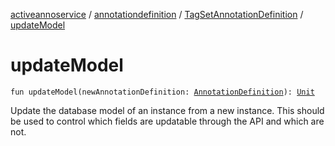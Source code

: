 [activeannoservice](../../index.md) / [annotationdefinition](../index.md) / [TagSetAnnotationDefinition](index.md) / [updateModel](./update-model.md)

# updateModel

`fun updateModel(newAnnotationDefinition: `[`AnnotationDefinition`](../-annotation-definition/index.md)`): `[`Unit`](https://kotlinlang.org/api/latest/jvm/stdlib/kotlin/-unit/index.html)

Update the database model of an instance from a new instance. This should be used to control which fields
are updatable through the API and which are not.

